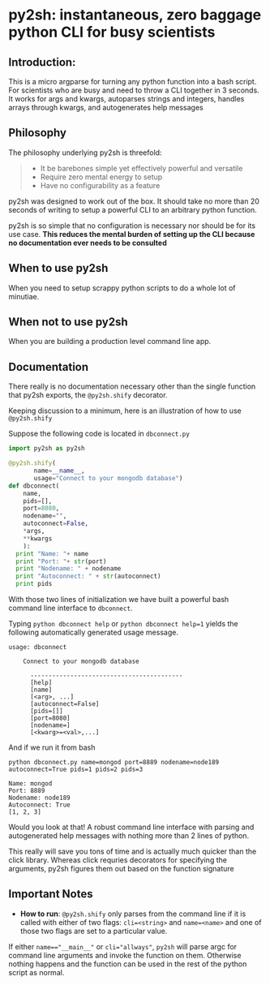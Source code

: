 # py2sh: instantaneous, zero baggage python CLI for busy scientists


## Introduction:


This is a micro argparse for turning any python function into a bash script. For scientists who are busy and need to throw a CLI together in 3 seconds. It works for args and kwargs, autoparses strings and integers, handles arrays through kwargs, and autogenerates help messages

## Philosophy

The philosophy underlying py2sh is threefold:

> - It be barebones simple yet effectively powerful and versatile
> - Require zero mental energy to setup
> - Have no configurability as a feature

py2sh was designed to work out of the box. It should take no more than 20 seconds of writing to setup a powerful CLI to an arbitrary python function.

py2sh is so simple that no configuration is necessary nor should be for its use case. **This reduces the mental burden of setting up the CLI because no documentation ever needs to be consulted**

## When to use py2sh

When you need to setup scrappy python scripts to do a whole lot of minutiae.

## When not to use py2sh

When you are building a production level command line app.

## Documentation

There really is no documentation necessary other than the single function that py2sh exports, the `@py2sh.shify` decorator.

Keeping discussion to a minimum, here is an illustration of how to use `@py2sh.shify`

Suppose the following code is located in `dbconnect.py`

```python
import py2sh as py2sh

@py2sh.shify(
       name=__name__,
       usage="Connect to your mongodb database")                         
def dbconnect(
    name,
    pids=[],
    port=8080,
    nodename="",
    autoconnect=False,
    *args,
    **kwargs
    ):
  print "Name: "+ name
  print "Port: "+ str(port)
  print "Nodename: " + nodename
  print "Autoconnect: " + str(autoconnect)
  print pids

```

With those two lines of initialization we have built a powerful bash command line interface to `dbconnect`.

Typing `python dbconnect help` or `python dbconnect help=1` yields the following automatically generated usage message.

```
usage: dbconnect

    Connect to your mongodb database

      ------------------------------------------
      [help]
      [name]
      [<arg>, ...]
      [autoconnect=False]
      [pids=[]]
      [port=8080]
      [nodename=]
      [<kwarg>=<val>,...]
```

And if we run it from bash

```
python dbconnect.py name=mongod port=8889 nodename=node189 autoconnect=True pids=1 pids=2 pids=3

Name: mongod
Port: 8889
Nodename: node189
Autoconnect: True
[1, 2, 3]
```

Would you look at that! A robust command line interface with parsing and autogenerated help messages with nothing more than 2 lines of python.

This really will save you tons of time and is actually much quicker than the click library. Whereas click requries decorators for specifying the arguments, py2sh figures them out based on the function signature

## Important Notes

- **How to run**: `@py2sh.shify` only parses from the command line if it is called with either of two flags: `cli=<string>` and `name=<name>` and one of those two flags are set to a particular value.

If either `name=="__main__"` or `cli="allways"`, `py2sh` will parse argc for command line arguments and invoke the function on them. Otherwise nothing happens and the function can be used in the rest of the python script as normal.
